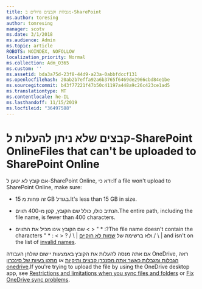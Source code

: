 ```yaml
---
title: מגבלות וקבצים גדולים ב-SharePoint
ms.author: toresing
author: tomresing
manager: scotv
ms.date: 3/1/2018
ms.audience: Admin
ms.topic: article
ROBOTS: NOINDEX, NOFOLLOW
localization_priority: Normal
ms.collection: Adm_O365
ms.custom: ''
ms.assetid: bda3a75d-23f8-44d9-a23a-0abbfdccf131
ms.openlocfilehash: 20ab2b7effa92a6b3765f6469de2966cbd84e1be
ms.sourcegitcommit: b43f77221f47b50c41197a448a9c26c423ce1ad5
ms.translationtype: MT
ms.contentlocale: he-IL
ms.lasthandoff: 11/15/2019
ms.locfileid: "36497588"
---
```

# <a name="files-that-cant-be-uploaded-to-sharepoint-online"></a><span data-ttu-id="6d638-102">קבצים שלא ניתן להעלות ל-SharePoint Online</span><span class="sxs-lookup"><span data-stu-id="6d638-102">Files that can't be uploaded to SharePoint Online</span></span>

<span data-ttu-id="6d638-103">אם קובץ לא יטען ל-SharePoint Online, ודא כי:</span><span class="sxs-lookup"><span data-stu-id="6d638-103">If a file won't upload to SharePoint Online, make sure:</span></span>
  
- <span data-ttu-id="6d638-104">זה פחות מ 15 GB בגודל.</span><span class="sxs-lookup"><span data-stu-id="6d638-104">It's less than 15 GB in size.</span></span>
    
- <span data-ttu-id="6d638-105">הנתיב כולו, כולל שם הקובץ, קטן מ-400 תווים.</span><span class="sxs-lookup"><span data-stu-id="6d638-105">The entire path, including the file name, is fewer than 400 characters.</span></span>
    
- <span data-ttu-id="6d638-106">שם הקובץ אינו מכיל את התווים \< \> " \* :?</span><span class="sxs-lookup"><span data-stu-id="6d638-106">The file name doesn't contain the characters " \* : \< \> ?</span></span> <span data-ttu-id="6d638-107">/ \ | ולא ברשימה של [שמות לא חוקיים](https://go.microsoft.com/fwlink/?linkid=866430).</span><span class="sxs-lookup"><span data-stu-id="6d638-107">/ \ | and isn't on the list of [invalid names](https://go.microsoft.com/fwlink/?linkid=866430).</span></span>
    
<span data-ttu-id="6d638-108">אם אתה מנסה להעלות את הקובץ באמצעות יישום שולחן העבודה OneDrive, ראה [הגבלות ומגבלות כאשר אתה מסנכרן קבצים ותיקיות](http://go.microsoft.com/fwlink/p/?LinkID=717734) או [מתקן בעיות של סינכרון onedrive](https://go.microsoft.com/fwlink/?linkid=866431).</span><span class="sxs-lookup"><span data-stu-id="6d638-108">If you're trying to upload the file by using the OneDrive desktop app, see [Restrictions and limitations when you sync files and folders](http://go.microsoft.com/fwlink/p/?LinkID=717734) or [Fix OneDrive sync problems](https://go.microsoft.com/fwlink/?linkid=866431).</span></span>
  


